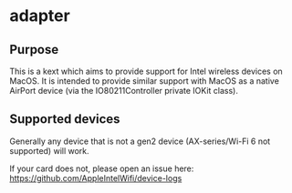 # adapter
## Purpose
This is a kext which aims to provide support for Intel wireless devices on MacOS. It is intended to provide similar support with MacOS
as a native AirPort device (via the IO80211Controller private IOKit class).

## Supported devices
Generally any device that is not a gen2 device (AX-series/Wi-Fi 6 not supported) will work.

If your card does not, please open an issue here: https://github.com/AppleIntelWifi/device-logs
